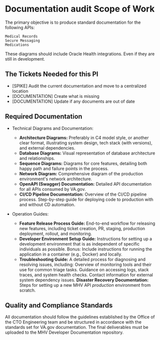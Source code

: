 # Documentation audit Scope of Work

The primary objective is to produce standard documentation for the following APIs:

    Medical Records
    Secure Messaging
    Medications

These diagrams should include Oracle Health integrations. Even if they are still in development.

## The Tickets Needed for this PI

- [SPIKE] Audit the current documentation and move to a centralized location
- [DOCUMENTATION] Create what is missing
- [DOCUMENTATION] Update if any documents are out of date

## Required Documentation

- Technical Diagrams and Documentation:
  - **Architecture Diagrams:** Preferably in C4 model style, or another clear format, illustrating system design, tech stack (with versions), and external dependencies.
  - **Database Diagrams:** Visual representation of database architecture and relationships.
  - **Sequence Diagrams:** Diagrams for core features, detailing both happy path and failure points in the process.
  - **Network Diagram:** Comprehensive diagram of the production environment's network architecture.
  - **OpenAPI (Swagger) Documentation:** Detailed API documentation for all APIs consumed by VA.gov.
  - **CI/CD Pipeline Documentation:**
        Overview of the CI/CD pipeline process.
        Step-by-step guide for deploying code to production with and without CD automation.

- Operation Guides:
  - **Feature Release Process Guide:**
        End-to-end workflow for releasing new features, including ticket creation, PR, staging, production deployment, rollout, and monitoring.
  - **Developer Environment Setup Guide:**
        Instructions for setting up a development environment that is as independent of specific individuals as possible.
        Bonus: Include instructions for running the application in a container (e.g., Docker) and locally.
  - **Troubleshooting Guide:**
        A detailed process for diagnosing and resolving issues, including:
            Overview of monitoring tools and their use for common triage tasks.
            Guidance on accessing logs, stack traces, and system health checks.
            Contact information for external system dependency issues.
    **Disaster Recovery Documentation:**
        Steps for setting up a new MHV API *production* environment from scratch.

## Quality and Compliance Standards

All documentation should follow the guidelines established by the Office of the CTO Engineering team and be structured in accordance with the standards set for VA.gov documentation. The final deliverables must be uploaded to the MHV Developer Documentation repository.
